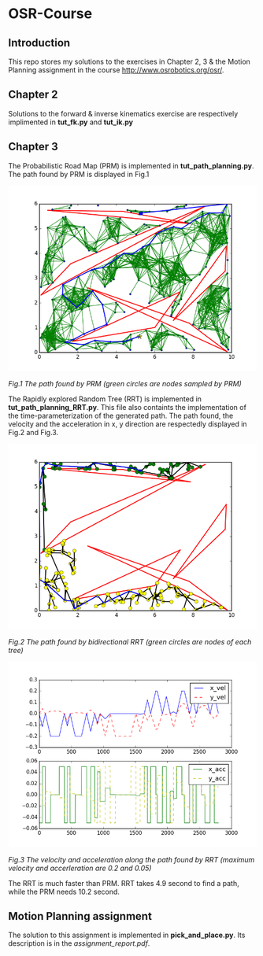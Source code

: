 # OSR-Course

[//]: # (Image References)

[image1]: ./path_planning_RSM.png
[image2]: ./path_planning_RRT.png
[image3]: ./path_planning_RRT_timestamp.png

## Introduction
This repo stores my solutions to the exercises in Chapter 2, 3 & the Motion Planning assignment in the course http://www.osrobotics.org/osr/. 

## Chapter 2
Solutions to the forward & inverse kinematics exercise are respectively implimented in **tut_fk.py** and **tut_ik.py**

## Chapter 3
The Probabilistic Road Map (PRM) is implemented in **tut_path_planning.py**. The path found by PRM is displayed in Fig.1

![alt text][image1]

*Fig.1 The path found by PRM (green circles are nodes sampled by PRM)*

The Rapidly explored Random Tree (RRT) is implemented in **tut_path_planning_RRT.py**. This file also containts the implementation of the time-parameterization of the generated path. The path found, the velocity and the acceleration in x, y direction are respectedly displayed in Fig.2 and Fig.3.

![alt text][image2]

*Fig.2 The path found by bidirectional RRT (green circles are nodes of each tree)*

![alt text][image3]

*Fig.3 The velocity and acceleration along the path found by RRT (maximum velocity and accerleration are 0.2 and 0.05)*

The RRT is much faster than PRM. RRT takes 4.9 second to find a path, while the PRM needs 10.2 second.

## Motion Planning assignment
The solution to this assignment is implemented in **pick_and_place.py**. Its description is in the *assignment_report.pdf*.

